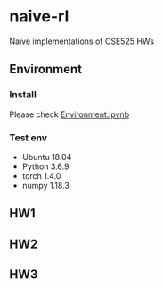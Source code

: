 # naive-rl
Naive implementations of CSE525 HWs

## Environment

### Install

Please check [Environment.ipynb](/Environment.ipynb)

### Test env
* Ubuntu 18.04
* Python 3.6.9
* torch 1.4.0
* numpy 1.18.3

## HW1

## HW2

## HW3

